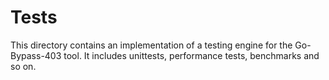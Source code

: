 # Tests

This directory contains an implementation of a testing engine for the Go-Bypass-403 tool. It includes unittests, performance tests, benchmarks and so on.

